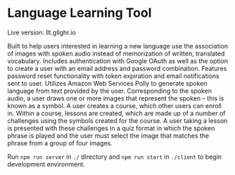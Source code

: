 # Language Learning Tool

Live version: llt.gllghr.io

Built to help users interested in learning a new language use the association of images with spoken audio instead of memorization of written, translated vocabulary. Includes authentication with Google OAuth as well as the option to create a user with an email address and password combination. Features password reset functionality with token expiration and email notifications sent to user. Utilizes Amazon Web Services Polly to generate spoken language from text provided by the user. Corresponding to the spoken audio, a user draws one or more images that represent the spoken – this is known as a symbol. A user creates a course, which other users can enroll in. Within a course, lessons are created, which are made up of a number of challenges using the symbols created for the course. A user taking a lesson is presented with these challenges in a quiz format in which the spoken phrase is played and the user must select the image that matches the phrase from a group of four images.

Run `npm run server` in `./` directory and `npm run start` in `./client` to begin development environment.
